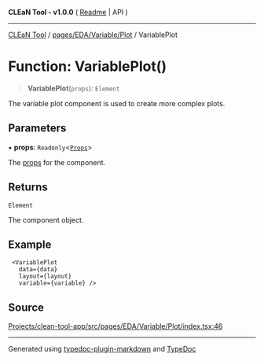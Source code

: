 **CLEaN Tool - v1.0.0** ( [Readme](../../../../../README.md) \| API )

***

[CLEaN Tool](../../../../../modules.md) / [pages/EDA/Variable/Plot](../README.md) / VariablePlot

# Function: VariablePlot()

> **VariablePlot**(`props`): `Element`

The variable plot component is used to create more complex plots.

## Parameters

▪ **props**: `Readonly`\<[`Props`](../private/interfaces/Props.md)\>

The [props](../private/interfaces/Props.md) for the component.

## Returns

`Element`

The component object.

## Example

```tsx
 <VariablePlot
   data={data}
   layout={layout}
   variable={variable} />
```

## Source

[Projects/clean-tool-app/src/pages/EDA/Variable/Plot/index.tsx:46](https://github.com/yuckyh/clean-tool-app/)

***

Generated using [typedoc-plugin-markdown](https://www.npmjs.com/package/typedoc-plugin-markdown) and [TypeDoc](https://typedoc.org/)
